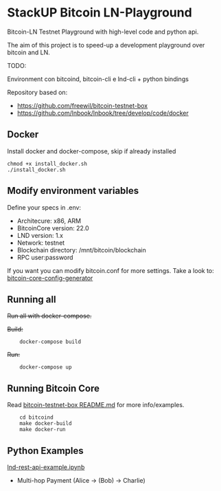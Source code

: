 # StackUP Bitcoin LN-Playground 

Bitcoin-LN Testnet Playground with high-level code and python api.

The aim of this project is to speed-up a development playground over bitcoin and LN.


TODO: 

Environment con bitcoind, bitcoin-cli e lnd-cli + python bindings



Repository based on: 

- https://github.com/freewil/bitcoin-testnet-box
- https://github.com/lnbook/lnbook/tree/develop/code/docker
  

## Docker 
Install docker and docker-compose, skip if already installed 
```
chmod +x install_docker.sh
./install_docker.sh
```

## Modify environment variables
Define your specs in .env: 

 - Architecure: x86, ARM
 - BitcoinCore version: 22.0
 - LND version: 1.x
 - Network: testnet
 - Blockchain directory: /mnt/bitcoin/blockchain
 - RPC user:password

If you want you can modify bitcoin.conf for more settings. Take a look to: [bitcoin-core-config-generator](https://jlopp.github.io/bitcoin-core-config-generator/)

## Running all
~~Run all with docker-compose.~~

~~Build:~~
```
    docker-compose build  
```
~~Run:~~
```
    docker-compose up 
```
## Running Bitcoin Core
Read [bitcoin-testnet-box README.md](bitcoind/README.md) for more info/examples. 
```
    cd bitcoind
    make docker-build
    make docker-run
```


## Python Examples
[lnd-rest-api-example.ipynb](https://github.com/kadokko/example-lnd-rest-api/blob/master/notebook/lnd-rest-api-example.ipynb)

- Multi-hop Payment (Alice -> (Bob) -> Charlie)
